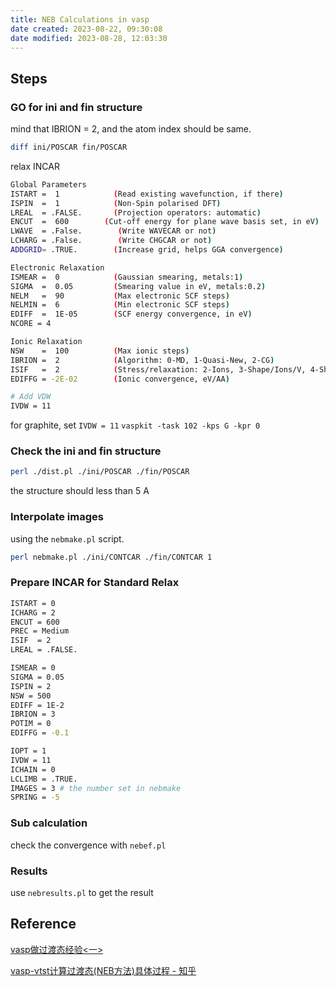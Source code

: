 ```yaml
---
title: NEB Calculations in vasp
date created: 2023-08-22, 09:30:08
date modified: 2023-08-28, 12:03:30
---
```


## Steps

### GO for ini and fin structure

mind that IBRION = 2, and the atom index should be same.

```bash
diff ini/POSCAR fin/POSCAR
```

relax INCAR

```bash
Global Parameters
ISTART =  1            (Read existing wavefunction, if there)
ISPIN  =  1            (Non-Spin polarised DFT)
LREAL  = .FALSE.       (Projection operators: automatic)
ENCUT  =  600        (Cut-off energy for plane wave basis set, in eV)
LWAVE  = .False.        (Write WAVECAR or not)
LCHARG = .False.        (Write CHGCAR or not)
ADDGRID= .TRUE.        (Increase grid, helps GGA convergence)

Electronic Relaxation
ISMEAR =  0            (Gaussian smearing, metals:1)
SIGMA  =  0.05         (Smearing value in eV, metals:0.2)
NELM   =  90           (Max electronic SCF steps)
NELMIN =  6            (Min electronic SCF steps)
EDIFF  =  1E-05        (SCF energy convergence, in eV)
NCORE = 4

Ionic Relaxation
NSW    =  100          (Max ionic steps)
IBRION =  2            (Algorithm: 0-MD, 1-Quasi-New, 2-CG)
ISIF   =  2            (Stress/relaxation: 2-Ions, 3-Shape/Ions/V, 4-Shape/Ions)
EDIFFG = -2E-02        (Ionic convergence, eV/AA)

# Add VDW
IVDW = 11
```

for graphite, set `IVDW = 11`
`vaspkit -task 102 -kps G -kpr 0`

### Check the ini and fin structure

```bash
perl ./dist.pl ./ini/POSCAR ./fin/POSCAR
```

the structure should less than 5 A

### Interpolate images

using the `nebmake.pl` script.

```bash
perl nebmake.pl ./ini/CONTCAR ./fin/CONTCAR 1
```

### Prepare INCAR for Standard Relax

```bash
ISTART = 0
ICHARG = 2
ENCUT = 600
PREC = Medium
ISIF  = 2
LREAL = .FALSE.

ISMEAR = 0
SIGMA = 0.05
ISPIN = 2
NSW = 500
EDIFF = 1E-2
IBRION = 3
POTIM = 0
EDIFFG = -0.1

IOPT = 1
IVDW = 11
ICHAIN = 0
LCLIMB = .TRUE. 
IMAGES = 3 # the number set in nebmake
SPRING = -5
```

### Sub calculation

check the convergence with `nebef.pl`

### Results

use `nebresults.pl` to get the result

## Reference

[vasp做过渡态经验<一>](http://bbs.keinsci.com/thread-7489-1-1.html)

[vasp-vtst计算过渡态(NEB方法)具体过程 - 知乎](https://zhuanlan.zhihu.com/p/375723525)

